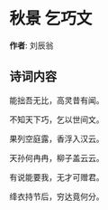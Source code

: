 # 秋景 乞巧文

**作者**: 刘辰翁

## 诗词内容

能拙吾无比，高灵昔有闻。

不知天下巧，乞以世间文。

果列空庭露，香浮入汉云。

天孙何冉冉，柳子盖云云。

有说能要我，无才可赠君。

绛衣持节后，穷达竟何分。

